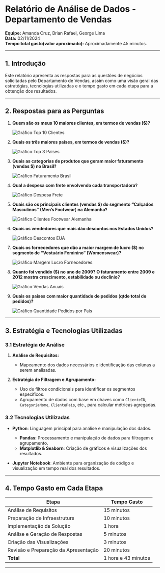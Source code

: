 # Relatório de Análise de Dados - Departamento de Vendas

**Equipe:** Amanda Cruz, Brian Rafael, George Lima  
**Data:** 02/11/2024  
**Tempo total gasto(valor aproximado):** Aproximadamente 45 minutos.

---

## 1. Introdução

Este relatório apresenta as respostas para as questões de negócios solicitadas pelo Departamento de Vendas, assim como uma visão geral das estratégias, tecnologias utilizadas e o tempo gasto em cada etapa para a obtenção dos resultados.

---

## 2. Respostas para as Perguntas

1. **Quem são os meus 10 maiores clientes, em termos de vendas ($)?**

   ![Gráfico Top 10 Clientes](./screenshots/1.png)

2. **Quais os três maiores países, em termos de vendas ($)?**
   
   ![Gráfico Top 3 Países](./screenshots/2.png)

3. **Quais as categorias de produtos que geram maior faturamento (vendas $) no Brasil?**
   
   ![Gráfico Faturamento Brasil](./screenshots/3.png)

4. **Qual a despesa com frete envolvendo cada transportadora?**
   
   ![Gráfico Despesa Frete](./screenshots/4.png)

5. **Quais são os principais clientes (vendas $) do segmento “Calçados Masculinos” (Men’s Footwear) na Alemanha?**
   
   ![Gráfico Clientes Footwear Alemanha](./screenshots/5.png)

6. **Quais os vendedores que mais dão descontos nos Estados Unidos?**
   
   ![Gráfico Descontos EUA](./screenshots/6.png)

7. **Quais os fornecedores que dão a maior margem de lucro ($) no segmento de “Vestuário Feminino” (Womenswear)?**
   
   ![Gráfico Margem Lucro Fornecedores](./screenshots/7.png)

8. **Quanto foi vendido ($) no ano de 2009? O faturamento entre 2009 e 2012 mostra crescimento, estabilidade ou declínio?**
   
   ![Gráfico Vendas Anuais](./screenshots/8.png)

9. **Quais os países com maior quantidade de pedidos (qtde total de pedidos)?**
   
   ![Gráfico Quantidade Pedidos por País](./screenshots/10.png)

---

## 3. Estratégia e Tecnologias Utilizadas

### 3.1 Estratégia de Análise

1. **Análise de Requisitos:**
   - Mapeamento dos dados necessários e identificação das colunas a serem analisadas.

2. **Estratégia de Filtragem e Agrupamento:**
   - Uso de filtros condicionais para identificar os segmentos específicos.
   - Agrupamento de dados com base em chaves como `ClienteID`, `CategoriaNome`, `ClientePaís`, etc., para calcular métricas agregadas.

### 3.2 Tecnologias Utilizadas

- **Python**: Linguagem principal para análise e manipulação dos dados.
  - **Pandas**: Processamento e manipulação de dados para filtragem e agrupamento.
  - **Matplotlib & Seaborn**: Criação de gráficos e visualizações dos resultados.

- **Jupyter Notebook**: Ambiente para organização de código e visualização em tempo real dos resultados.

---

## 4. Tempo Gasto em Cada Etapa

| Etapa                               | Tempo Gasto          |
|-------------------------------------|----------------------|
| Análise de Requisitos               | 15 minutos          |
| Preparação de Infraestrutura        | 10 minutos          |
| Implementação da Solução            | 1 hora              |
| Análise e Geração de Respostas      | 5 minutos           |
| Criação das Visualizações           | 3 minutos           |
| Revisão e Preparação da Apresentação| 20 minutos          |
| **Total**                           | 1 hora e 43 minutos |

---